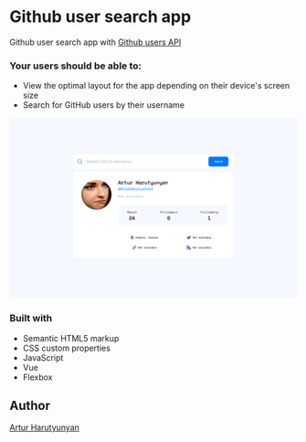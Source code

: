# Github user search app
Github user search app with [Github users API](https://docs.github.com/en/rest/reference/users#get-a-user)

### Your users should be able to:

- View the optimal layout for the app depending on their device's screen size
- Search for GitHub users by their username

![](./src/assets/preview.png)

### Built with

- Semantic HTML5 markup
- CSS custom properties
- JavaScript
- Vue
- Flexbox


## Author
 [Artur Harutyunyan](https://github.com/ArturHarutyunyan1)